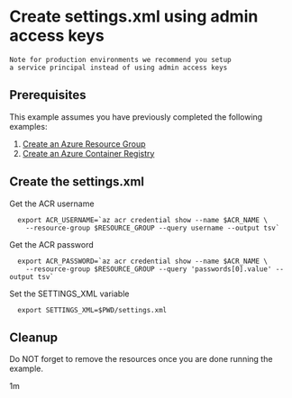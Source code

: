 
# Create settings.xml using admin access keys

```text
Note for production environments we recommend you setup
a service principal instead of using admin access keys
```

## Prerequisites

<!-- 

  if [[ -z $REGION ]]; then
    export REGION=westus
  fi

  -->
<!-- workflow.cron(0 17 * * 5) -->
<!-- workflow.include(../create/README.md) -->

This example assumes you have previously completed the following examples:

1. [Create an Azure Resource Group](../../group/create/README.md)
1. [Create an Azure Container Registry](../create/README.md)

## Create the settings.xml

<!-- workflow.run() 

  cd acr/create-settings-xml

 -->

Get the ACR username

```shell
  export ACR_USERNAME=`az acr credential show --name $ACR_NAME \
    --resource-group $RESOURCE_GROUP --query username --output tsv`
```

Get the ACR password

```shell
  export ACR_PASSWORD=`az acr credential show --name $ACR_NAME \
    --resource-group $RESOURCE_GROUP --query 'passwords[0].value' --output tsv`
```

Set the SETTINGS_XML variable

```shell
  export SETTINGS_XML=$PWD/settings.xml
```

<!-- workflow.run() 

  cd ../..

 -->

<!-- workflow.directOnly()

  az group delete --name $RESOURCE_GROUP --yes || true
  if [[ -z $ACR_USERNAME ]]; then
    echo "ACR Admin username was not found"
    exit 1
  fi
  if [[ -z $ACR_PASSWORD ]]; then
    echo "ACR Admin passsword was not found"
    exit 1
  fi

  -->

## Cleanup

Do NOT forget to remove the resources once you are done running the example.

1m
